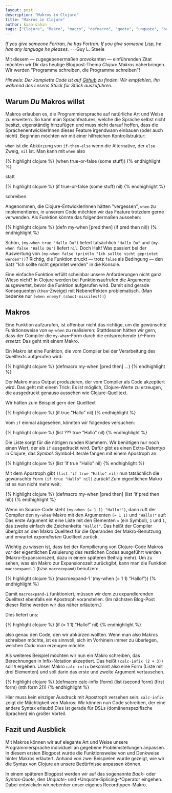 ```yaml
---
layout: post
description: "Makros in Clojure"
title: "Makros in Clojure"
author: kaan-sahin
tags: ["Clojure", "Makro", "macro", "defmacro", "quote", "unquote", "backquote", "quasiquote"]
---
```


*If you give someone Fortran, he has Fortran. If you give someone Lisp, he has any language he pleases.*
  ---Guy L. Steele

Mit diesem &mdash; zugegebenermaßen provokanten &mdash; einführenden Zitat möchten wir Dir
das heutige Blogpost-Thema *Clojure Makros* näherbringen.
Wir werden "Programme schreiben, die Programme schreiben"!

<!-- more start -->

*Hinweis: Der komplette Code ist auf
[Github](https://github.com/kaaninho/clojure-macros-example)
zu finden. Wir empfehlen, ihn während des Lesens Stück für Stück auszuführen.*

## Warum *Du* Makros willst

Makros erlauben es, die Programmiersprache auf natürliche Art und Weise zu erweitern.
So kann man Sprachfeatures, welche die Sprache selbst nicht besitzt,
eigenständig hinzufügen und muss nicht darauf hoffen, dass die SprachenentwicklerInnen
dieses Feature irgendwann einbauen (oder auch nicht).
Beginnen möchten wir mit einer hilfreichen Kontrollstruktur:

`when` ist die Abkürzung von `if-then-else` wenn die Alternative, der `else`-Zweig,
`nil` ist.
Man kann mit `when` also

{% highlight clojure %}
(when true-or-false
      (some stuff))
{% endhighlight %}

statt

{% highlight clojure %}
(if true-or-false
    (some stuff)
    nil)
{% endhighlight %}

schreiben.

Angenommen, die Clojure-EntwicklerInnen hätten "vergessen", `when` zu implementieren,
in unserem Code möchten wir das Feature trotzdem gerne verwenden.
Als Funktion könnte das folgendermaßen aussehen:

{% highlight clojure %}
(defn my-when
  [pred then]
  (if pred
      then
      nil))
{% endhighlight %}

Schön, `(my-when true "Hallo Du")` liefert tatsächlich `"Hallo Du"` und
`(my-when false "Hallo Du")` liefert `nil`.
Doch Halt! Was passiert bei der Auswertung von
`(my-when false (println "Ich sollte nicht geprintet werden"))`?
Richtig, die Funktion druckt &mdash; trotz `false` als Bedingung &mdash;
den Satz "Ich sollte nicht geprintet werden" in die Konsole.

Eine einfache Funktion erfüllt scheinbar unsere Anforderungen nicht ganz.
Wieso nicht? In Clojure werden bei Funktionsaufrufen die Argumente
ausgewertet, bevor die Funktion aufgerufen wird.
Damit sind gerade Konsequenten (`then`-Zweige)  mit Nebeneffekten problematisch.
(Man bedenke nur `(when enemy? (shoot-missiles!))`)

## Makros

Eine Funktion aufzurufen, ist offenbar nicht das richtige, um die
gewünschte Funktionsweise von `my-when` zu realisieren: Stattdessen
hätten wir gern, dass der Compiler die `my-when`-Form durch die
entsprechende `if`-Form *ersetzt*: Das geht mit einem Makro.

Ein Makro ist eine Funktion, die vom Compiler bei der Verarbeitung des
Quelltexts aufgerufen wird:

{% highlight clojure %}
(defmacro my-when
  [pred then]
  ...)
{% endhighlight %}

Der Makro muss Output produzieren, der vom Compiler als Code
akzeptiert wird.  Das geht mit einem Trick: Es ist möglich,
Clojure-Werte zu erzeugen, die ausgedruckt genauso aussehen wie
Clojure-Quelltext.

Wir hätten zum Beispiel gern den Quelltext

{% highlight clojure %}
(if true "Hallo" nil)
{% endhighlight %}

Vom `if` einmal abgesehen, könnten wir folgendes versuchen:

{% highlight clojure %}
(list ??? true
      "Hallo"
      nil)
{% endhighlight %}

Die Liste sorgt für die nötigen runden Klammern.  Wir benötigen nur
noch einen Wert, der als `if` ausgedruckt wird.  Dafür gibt es einen
Extra-Datentyp in Clojure, das *Symbol*.  Symbol-Literale fangen mit
einem Apostroph an:

{% highlight clojure %}
(list 'if true
      "Hallo"
      nil)
{% endhighlight %}

Mit dem Apostroph gibt `(list 'if true "Hallo" nil)` nun tatsächlich die gewünschte Form
`(if true "Hallo" nil)` zurück! Zum eigentlichen Makro ist es nun nicht mehr weit:

{% highlight clojure %}
(defmacro my-when
  [pred then]
  (list 'if pred
        then
        nil))
{% endhighlight %}

Wenn im Source-Code steht `(my-when (= 1 1) "Hallo!")`, dann ruft der
Compiler den `my-when`-Makro mit den Argumenten `(= 1 1)`  und
`"Hallo!"` auf: Das erste Argument ist eine Liste mit den Elementen
`=` (ein Symbol), `1` und `1`, das zweite einfach die Zeichenkette
`"Hallo!"`.  Das heißt der Compiler übergibt an den Makro Quelltext
für die Operanden der Makro-Benutzung und erwartet *expandierten*
Quelltext zurück.

Wichtig zu wissen ist, dass bei der Kompilierung von Clojure-Code Makros *vor* der
eigentlichen Evaluierung des restlichen Codes ausgeführt werden
(Makro-Expansionszeit, dazu in einem späteren Beitrag mehr).
Um zu sehen, was ein Makro zur Expansionszeit zurückgibt, kann man die Funktion
`macroexpand-1` (bzw. `macroexpand`) benutzen:

{% highlight clojure %}
(macroexpand-1 '(my-when (= 1 1)
                         "Hallo!"))
{% endhighlight %}

Damit `macroexpand-1` funktioniert, müssen wir dem zu expandierenden
Quelltext ebenfalls ein Apostroph voranstellen.  (Im nächsten Blog-Post
dieser Reihe werden wir das näher erläutern.)

Dies liefert uns:

{% highlight clojure %}
(if (= 1 1) "Hallo!" nil)
{% endhighlight %}

also genau den Code, den wir abkürzen wollten.
Wenn man also Makros schreiben möchte, ist es sinnvoll, sich im Vorhinein
immer zu überlegen, welchen *Code* man erzeugen möchte.

Als weiteres Beispiel möchten wir nun ein Makro schreiben,
das Berechnungen in Infix-Notation akzeptiert.
Das heißt `(calc-infix (2 + 3))` soll `5` ergeben.
Unser Makro `calc-infix` bekommt also eine Form
(Liste mit drei Elementen) und soll darin das erste und zweite Argument vertauschen.

{% highlight clojure %}
(defmacro calc-infix
  [form]
  (list (second form) (first form) (nth form 2)))
{% endhighlight %}

Hier muss kein einziger Ausdruck mit Apostroph versehen sein.
`calc-infix` zeigt die Mächtigkeit von Makros:
Wir können nun Code schreiben, der eine andere Syntax erlaubt! Dies ist gerade für
DSLs (domänenspezifische Sprachen) ein großer Vorteil.


## Fazit und Ausblick

Mit Makros können wir auf elegante Art und Weise unsere Programmiersprache individuell
an gegebene Problemstellungen anpassen.
In diesem ersten Blogpost wurde die Funktionsweise von und Denkweise hinter Makros
erläutert. Anhand von zwei Beispielen wurde gezeigt, wie wir die Syntax von Clojure
an unsere Bedürfnisse anpassen können.

In einem späteren Blogpost werden wir auf das sogenannte *Back-* oder *Syntax-Quote*, den *Unquote-* und *Unquote-Splicing-*Operator eingehen.
Dabei entwickeln wir nebenher unser eigenes Recordtypen-Makro.

<!-- more end -->
